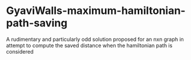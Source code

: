 # GyaviWalls-maximum-hamiltonian-path-saving
A rudimentary and particularly odd solution proposed for an nxn graph in attempt to compute the saved distance when the hamiltonian path is considered
